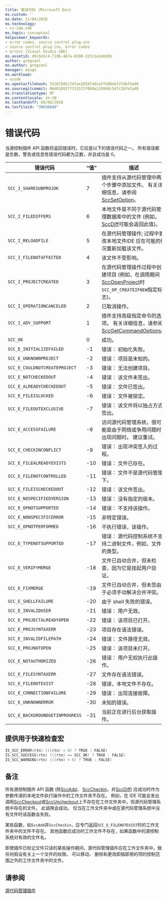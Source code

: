```yaml
---
title: 错误代码 |Microsoft Docs
ms.custom: ''
ms.date: 11/04/2016
ms.technology:
- vs-ide-sdk
ms.topic: conceptual
helpviewer_keywords:
- error codes, source control plug-ins
- source control plug-ins, error codes
- errors [Visual Studio SDK]
ms.assetid: d9cbd1c4-719b-467a-8100-333c1e146d3b
author: gregvanl
ms.author: gregvanl
manager: douge
ms.workload:
- vssdk
ms.openlocfilehash: 53287b85c74fae205874dce7fdd0ebf274bfda96
ms.sourcegitcommit: 06db1892fff22572f0b0a11994dc547c2b7e2a48
ms.translationtype: MT
ms.contentlocale: zh-CN
ms.lasthandoff: 08/08/2018
ms.locfileid: "39636848"
---
```

# <a name="error-codes"></a>错误代码
当源控制插件 API 函数将返回错误时，它应是以下的错误代码之一。 所有错误都是负数，警告或信息性错误代码都为正数，并且成功是 0。  
  
|错误代码|“值”|描述|  
|----------------|-----------|-----------------|  
|`SCC_I_SHARESUBPROJOK`|7|插件支持从源代码管理中两个步骤中添加文件。 有关详细信息，请参阅[SccSetOption](../extensibility/sccsetoption-function.md)。|  
|`SCC_I_FILEDIFFERS`|6|本地文件是不同于源代码管理数据库中的文件 (例如， [SccDiff](../extensibility/sccdiff-function.md)可能会返回此值)。|  
|`SCC_I_RELOADFILE`|5|在源代码管理操作; 过程中更改本地文件IDE 应在可能的情况重新加载该文件。|  
|`SCC_I_FILENOTAFFECTED`|4|该文件不受影响。|  
|`SCC_I_PROJECTCREATED`|3|在源代码管理操作过程中创建项目 (例如，在调用期间[SccOpenProject](../extensibility/sccopenproject-function.md)时`SCC_OP_CREATEIFNEW`指定标志)。|  
|`SCC_I_OPERATIONCANCELED`|2|已取消操作。|  
|`SCC_I_ADV_SUPPORT`|1|插件支持高级指定命令的选项。 有关详细信息，请参阅[SccGetCommandOptions](../extensibility/sccgetcommandoptions-function.md)。|  
|`SCC_OK`|0|成功。|  
|`SCC_E_INITIALIZEFAILED`|-1|错误： 初始化失败。|  
|`SCC_E_UNKNOWNPROJECT`|-2|错误： 项目是未知的。|  
|`SCC_E_COULDNOTCREATEPROJECT`|-3|错误： 无法创建项目。|  
|`SCC_E_NOTCHECKEDOUT`|-4|错误： 该文件未签出。|  
|`SCC_E_ALREADYCHECKEDOUT`|-5|错误： 文件已签出。|  
|`SCC_E_FILEISLOCKED`|-6|错误： 文件被锁定。|  
|`SCC_E_FILEOUTEXCLUSIVE`|-7|错误： 该文件将以独占方式签出。|  
|`SCC_E_ACCESSFAILURE`|-8|访问源代码管理系统，很可能是由于网络或争用问题时出现问题时。 建议重试。|  
|`SCC_E_CHECKINCONFLICT`|-9|错误： 出现冲突签入的过程。|  
|`SCC_E_FILEALREADYEXISTS`|-10|错误： 文件已存在。|  
|`SCC_E_FILENOTCONTROLLED`|-11|错误： 文件不是源代码管理下。|  
|`SCC_E_FILEISCHECKEDOUT`|-12|错误： 该文件签出。|  
|`SCC_E_NOSPECIFIEDVERSION`|-13|错误： 没有指定的版本。|  
|`SCC_E_OPNOTSUPPORTED`|-14|错误： 不支持该操作。|  
|`SCC_E_NONSPECIFICERROR`|-15|非特定错误。|  
|`SCC_E_OPNOTPERFORMED`|-16|不执行错误，该操作。|  
|`SCC_E_TYPENOTSUPPORTED`|-17|错误： 源代码控制系统不支持二进制文件，例如，文件的类型。|  
|`SCC_E_VERIFYMERGE`|-18|文件已自动合并，但未检查，因为它是挂起用户验证。|  
|`SCC_E_FIXMERGE`|-19|文件已自动合并，但未签由于必须手动解决合并冲突。|  
|`SCC_E_SHELLFAILURE`|-20|由于 shell 失败的错误。|  
|`SCC_E_INVALIDUSER`|-21|错误： 用户无效。|  
|`SCC_E_PROJECTALREADYOPEN`|-22|错误： 该项目已打开。|  
|`SCC_E_PROJSYNTAXERR`|-23|项目存在语法错误。|  
|`SCC_E_INVALIDFILEPATH`|-24|错误： 文件路径无效。|  
|`SCC_E_PROJNOTOPEN`|-25|错误： 该项目未打开。|  
|`SCC_E_NOTAUTHORIZED`|-26|错误： 用户无权执行此操作。|  
|`SCC_E_FILESYNTAXERR`|-27|文件存在语法错误。|  
|`SCC_E_FILENOTEXIST`|-28|错误，本地文件不存在。|  
|`SCC_E_CONNECTIONFAILURE`|-29|错误： 出现连接故障。|  
|`SCC_E_UNKNOWNERROR`|-30|未知的错误。|  
|`SCC_E_BACKGROUNDGETINPROGRESS`|-31|当前正在进行后台获取操作。|  
  
## <a name="macros-provided-for-quick-checking"></a>提供用于快速检查宏  
  
```cpp  
IS_SCC_ERROR(rtn) (((rtn) < 0) ? TRUE : FALSE)  
IS_SCC_SUCCESS(rtn) (((rtn) == SCC_OK) ? TRUE : FALSE)  
IS_SCC_WARNING(rtn) (((rtn) > 0) ? TRUE : FALSE)  
```  
  
## <a name="remarks"></a>备注  
 所有源控制插件 API 函数 (除[SccAdd](../extensibility/sccadd-function.md)， [SccCheckin](../extensibility/scccheckin-function.md)，并[SccDiff](../extensibility/sccdiff-function.md)) 应成功时作为参数传递的本地文件执行操作中的工作文件夹不存在。 例如，在 IDE 可能会发出调用[SccCheckout](../extensibility/scccheckout-function.md)或[SccUncheckout](../extensibility/sccuncheckout-function.md)上不存在在工作文件夹中，但源代码管理系统中存在的文件。 此调用会成功。 仅当在工作文件夹中或在源代码管理系统中没有文件时该函数会失败。  
  
 某些函数，如`SccAdd`并`SccCheckin`，应专门返回`SCC_E_FILENOTEXIST`时的工作文件夹中的文件不存在。 其他函数应成功时工作文件不存在，如果函数中的源控制系统对有效的文件名。  
  
 即使插件已标记文件只读的某些操作期间，源代码管理插件应在工作文件夹中，做任何假设有关上一个文件的权限。 可以移动、 删除和更改即插即用的项的控制范围之外的工作文件夹中的文件。  
  
## <a name="see-also"></a>请参阅  
 [源代码管理插件](../extensibility/source-control-plug-ins.md)